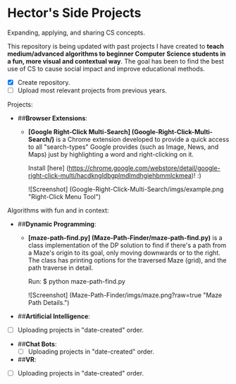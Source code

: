 # Hector's Side Projects
Expanding, applying, and sharing CS concepts.

 This repository is being updated with past projects I have created to **teach medium/advanced algorithms to beginner Computer Science students in a fun, more visual and contextual way**. The goal has been to find the best use of CS to cause social impact and improve educational methods.

- [X] Create repository.
- [ ] Upload most relevant projects from previous years.

Projects:

- ##**Browser Extensions**:

  - **[Google Right-Click Multi-Search] (Google-Right-Click-Multi-Search/)** is a Chrome extension developed to provide a quick access to all "search-types" Google provides (such as Image, News, and Maps) just by highlighting a word and right-clicking on it.
  
       Install [here] (https://chrome.google.com/webstore/detail/google-right-click-multi/hacdkngldbgplmdlmdhgiehbmmlckmea)! :)
  
       ![Screenshot] (Google-Right-Click-Multi-Search/imgs/example.png "Right-Click Menu Tool")

Algorithms with fun and in context:

- ##**Dynamic Programming**:

  - **[maze-path-find.py] (Maze-Path-Finder/maze-path-find.py)** is a class implementation of the DP solution to find if there's a path from a Maze's origin to its goal, only moving downwards or to the right. The class has printing options for the traversed Maze (grid), and the path traverse in detail.
  
       Run: $ python maze-path-find.py
  
       ![Screenshot] (Maze-Path-Finder/imgs/maze.png?raw=true "Maze Path Details.")
  
- ##**Artificial Intelligence**:
 - [ ] Uploading projects in "date-created" order.
 
- ##**Chat Bots**:
  - [ ] Uploading projects in "date-created" order.
 
- ##**VR**:
 - [ ] Uploading projects in "date-created" order.


